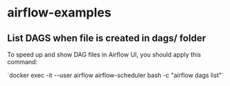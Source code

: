 # airflow-examples

## List DAGS when file is created in dags/ folder

To speed up and show DAG files in Airflow UI, you should apply this command:

´docker exec -it --user airflow airflow-scheduler bash -c "airflow dags list"´



